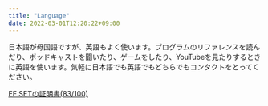 ```yaml
---
title: "Language"
date: 2022-03-01T12:20:22+09:00
---
```


日本語が母国語ですが、英語もよく使います。プログラムのリファレンスを読んだり、ポッドキャストを聞いたり、ゲームをしたり、YouTubeを見たりするときに英語を使います。気軽に日本語でも英語でもどちらでもコンタクトをとってください。  

[EF SETの証明書(83/100)](https://www.efset.org/cert/a1hXMs)